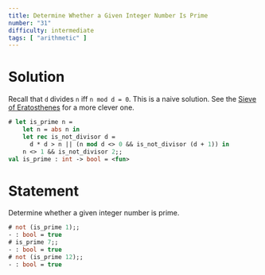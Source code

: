 ```yaml
---
title: Determine Whether a Given Integer Number Is Prime
number: "31"
difficulty: intermediate
tags: [ "arithmetic" ]
---
```


# Solution

  Recall that `d` divides `n` iff `n mod d = 0`.  This is a naive
  solution.  See the [Sieve of
  Eratosthenes](http://en.wikipedia.org/wiki/Sieve_of_Eratosthenes) for a
  more clever one.
  
```ocaml
# let is_prime n =
    let n = abs n in
    let rec is_not_divisor d =
      d * d > n || (n mod d <> 0 && is_not_divisor (d + 1)) in
    n <> 1 && is_not_divisor 2;;
val is_prime : int -> bool = <fun>
```

# Statement

Determine whether a given integer number is prime.

```ocaml
# not (is_prime 1);;
- : bool = true
# is_prime 7;;
- : bool = true
# not (is_prime 12);;
- : bool = true
```
